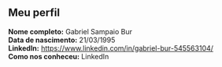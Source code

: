 Meu perfil
-------

**Nome completo:** Gabriel Sampaio Bur   
**Data de nascimento:** 21/03/1995   
**LinkedIn:** https://www.linkedin.com/in/gabriel-bur-545563104/    
**Como nos conheceu:** LinkedIn   
